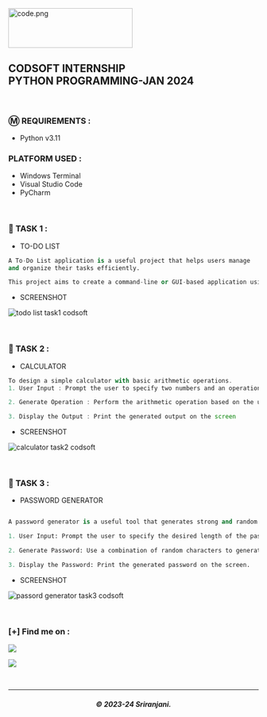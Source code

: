  <img src="https://github.com/SriranjaniSasikumar/CODSOFT/assets/126678293/3c37c647-e97f-489a-89ae-4c2afa31c90d" width="250px" height="80px" alt="code.png">

<h2> CODSOFT INTERNSHIP</br>PYTHON PROGRAMMING-JAN 2024 </h2>

</br>

### Ⓜ️ REQUIREMENTS :

- Python v3.11

### PLATFORM USED :

- Windows Terminal
- Visual Studio Code
- PyCharm

</br>

### 📝 TASK 1 :

- TO-DO LIST
 ```py
A To-Do List application is a useful project that helps users manage
and organize their tasks efficiently.

This project aims to create a command-line or GUI-based application using Python, allowing users to create, update, and track their to-do lists.
```
- SCREENSHOT
  
![todo list task1 codsoft](https://github.com/SriranjaniSasikumar/CODSOFT/assets/126678293/823841ae-ef6b-4d2d-99f4-c118aeb378af)


</br>

### 📝 TASK 2 :

- CALCULATOR
```javascript
To design a simple calculator with basic arithmetic operations.
1. User Input : Prompt the user to specify two numbers and an operation choice.

2. Generate Operation : Perform the arithmetic operation based on the user's command

3. Display the Output : Print the generated output on the screen

``` 
- SCREENSHOT

![calculator task2 codsoft](https://github.com/SriranjaniSasikumar/CODSOFT/assets/126678293/a2583972-0a97-4851-88ff-cbc865d1904f)


</br>

### 📝 TASK 3 :

- PASSWORD GENERATOR

```py

A password generator is a useful tool that generates strong and random passwords for users. This project aims to create a password generator application using Python, allowing users to specify the length and complexity of the password.

1. User Input: Prompt the user to specify the desired length of the password.

2. Generate Password: Use a combination of random characters to generate a password of the specified length.

3. Display the Password: Print the generated password on the screen.

```

- SCREENSHOT

![passord generator task3 codsoft](https://github.com/SriranjaniSasikumar/CODSOFT/assets/126678293/c049c81c-b650-4861-8dce-a0d43c968fa9)


</br>

### [+] Find me on :

<a href="https://telegram.me/ran_vinci" target="_blank"><img src="https://img.shields.io/badge/Messenger-ran_vinci-blue?style=for-the-badge&logo=messenger"></a>

<a href="mailto:sriranjani2219@gmail.com" target="_blank"><img src="https://img.shields.io/badge/Email-sriranjani2219@gmail.com-blue?style=for-the-badge&logo=gmail"></a>

</br>

---

<h5 align="center">© 2023-24 Sriranjani.</h5>
